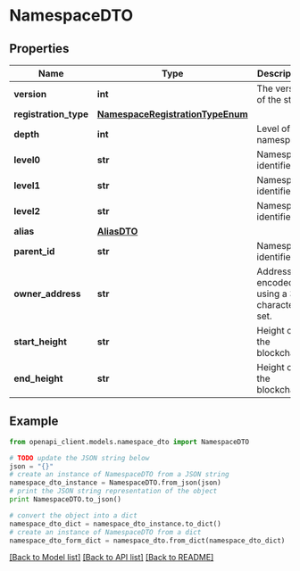 # NamespaceDTO


## Properties

Name | Type | Description | Notes
------------ | ------------- | ------------- | -------------
**version** | **int** | The version of the state | 
**registration_type** | [**NamespaceRegistrationTypeEnum**](NamespaceRegistrationTypeEnum.md) |  | 
**depth** | **int** | Level of the namespace. | 
**level0** | **str** | Namespace identifier. | 
**level1** | **str** | Namespace identifier. | [optional] 
**level2** | **str** | Namespace identifier. | [optional] 
**alias** | [**AliasDTO**](AliasDTO.md) |  | 
**parent_id** | **str** | Namespace identifier. | 
**owner_address** | **str** | Address encoded using a 32-character set. | 
**start_height** | **str** | Height of the blockchain. | 
**end_height** | **str** | Height of the blockchain. | 

## Example

```python
from openapi_client.models.namespace_dto import NamespaceDTO

# TODO update the JSON string below
json = "{}"
# create an instance of NamespaceDTO from a JSON string
namespace_dto_instance = NamespaceDTO.from_json(json)
# print the JSON string representation of the object
print NamespaceDTO.to_json()

# convert the object into a dict
namespace_dto_dict = namespace_dto_instance.to_dict()
# create an instance of NamespaceDTO from a dict
namespace_dto_form_dict = namespace_dto.from_dict(namespace_dto_dict)
```
[[Back to Model list]](../README.md#documentation-for-models) [[Back to API list]](../README.md#documentation-for-api-endpoints) [[Back to README]](../README.md)


